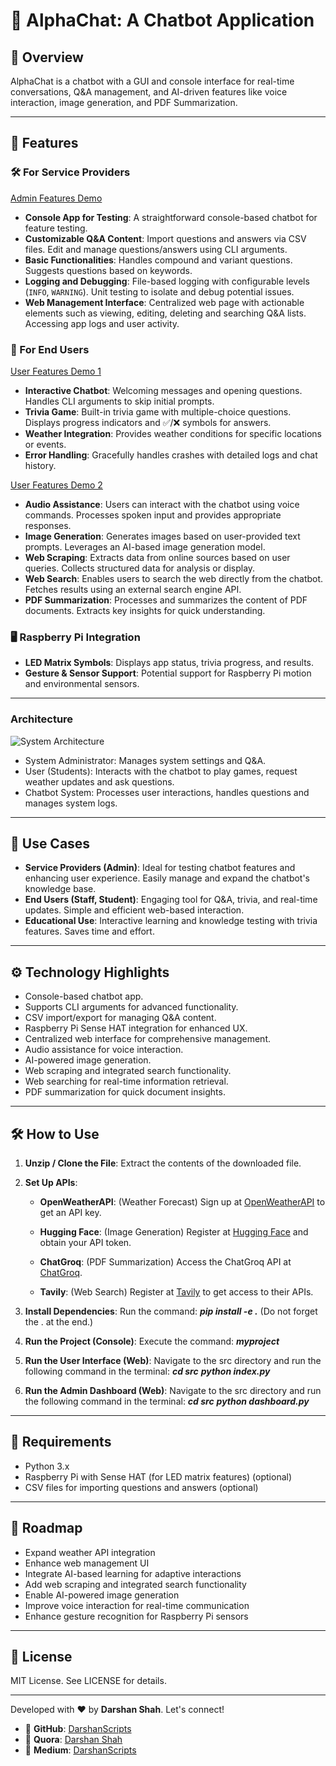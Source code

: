 # 🤖 AlphaChat: A Chatbot Application


## 📝 Overview
AlphaChat is a chatbot with a GUI and console interface for real-time conversations, Q&A management, and AI-driven features like voice interaction, image generation, and PDF Summarization.

---

## 🌟 Features

### 🛠️ For Service Providers

[Admin Features Demo](https://github.com/user-attachments/assets/7b0d17a0-9efb-4e29-9f76-99d39c94f441)

- **Console App for Testing**: A straightforward console-based chatbot for feature testing.
- **Customizable Q&A Content**: Import questions and answers via CSV files. Edit and manage questions/answers using CLI arguments.
- **Basic Functionalities**: Handles compound and variant questions. Suggests questions based on keywords.
- **Logging and Debugging**: File-based logging with configurable levels (`INFO`, `WARNING`). Unit testing to isolate and debug potential issues.
- **Web Management Interface**: Centralized web page with actionable elements such as viewing, editing, deleting and searching Q&A lists. Accessing app logs and user activity.

### 🙋 For End Users

[User Features Demo 1](https://github.com/user-attachments/assets/a1246346-12fd-4e0c-a230-dc06838a6f61)

- **Interactive Chatbot**: Welcoming messages and opening questions. Handles CLI arguments to skip initial prompts.
- **Trivia Game**: Built-in trivia game with multiple-choice questions. Displays progress indicators and ✅/❌ symbols for answers.
- **Weather Integration**: Provides weather conditions for specific locations or events.
- **Error Handling**: Gracefully handles crashes with detailed logs and chat history.


[User Features Demo 2](https://github.com/user-attachments/assets/8fa10c3b-4171-4467-8035-0842b332aa88)

- **Audio Assistance**: Users can interact with the chatbot using voice commands. Processes spoken input and provides appropriate responses.
- **Image Generation**: Generates images based on user-provided text prompts. Leverages an AI-based image generation model.
- **Web Scraping**: Extracts data from online sources based on user queries. Collects structured data for analysis or display.
- **Web Search**: Enables users to search the web directly from the chatbot. Fetches results using an external search engine API.
- **PDF Summarization**: Processes and summarizes the content of PDF documents. Extracts key insights for quick understanding.

### 🖥️ Raspberry Pi Integration
- **LED Matrix Symbols**: Displays app status, trivia progress, and results.
- **Gesture & Sensor Support**: Potential support for Raspberry Pi motion and environmental sensors.

---
### Architecture 
![System Architecture](https://github.com/user-attachments/assets/87376cfc-711e-4bc1-a8db-eb39c6135e6f)
- System Administrator: Manages system settings and Q&A.
- User (Students): Interacts with the chatbot to play games, request weather updates and ask questions.
- Chatbot System: Processes user interactions, handles questions and manages system logs.
---

## 📌 Use Cases
- **Service Providers (Admin)**:
     Ideal for testing chatbot features and enhancing user experience.
     Easily manage and expand the chatbot's knowledge base.
- **End Users (Staff, Student)**:
     Engaging tool for Q&A, trivia, and real-time updates.
     Simple and efficient web-based interaction.
- **Educational Use**:
     Interactive learning and knowledge testing with trivia features.
     Saves time and effort.

---

## ⚙ Technology Highlights
-   Console-based chatbot app.
-   Supports CLI arguments for advanced functionality.
-   CSV import/export for managing Q&A content.
-   Raspberry Pi Sense HAT integration for enhanced UX.
-   Centralized web interface for comprehensive management.
-   Audio assistance for voice interaction.
-   AI-powered image generation.
-   Web scraping and integrated search functionality.
-   Web searching for real-time information retrieval.
-   PDF summarization for quick document insights.

---

## 🛠️ How to Use

1. **Unzip / Clone the File**:
   Extract the contents of the downloaded file.

2. **Set Up APIs**:  
   - **OpenWeatherAPI**:  (Weather Forecast)
     Sign up at [OpenWeatherAPI](https://openweathermap.org/) to get an API key.    

   - **Hugging Face**:  (Image Generation)
     Register at [Hugging Face](https://huggingface.co/) and obtain your API token.  
     
   - **ChatGroq**:  (PDF Summarization)
     Access the ChatGroq API at [ChatGroq](https://www.chatgroq.com/).  
     
   - **Tavily**:  (Web Search)
     Register at [Tavily](https://tavily.com/) to get access to their APIs. 

3. **Install Dependencies**:
   Run the command: 
   ***pip install -e .***
   (Do not forget the . at the end.)

4. **Run the Project (Console)**:
   Execute the command:
  ***myproject***

5. **Run the User Interface (Web)**:
   Navigate to the src directory and run the following command in the terminal:
   ***cd src***
   ***python index.py***

6. **Run the Admin Dashboard (Web)**:
   Navigate to the src directory and run the following command in the terminal:
   ***cd src***
   ***python dashboard.py***


---

## 🔧 Requirements
-  Python 3.x
-  Raspberry Pi with Sense HAT (for LED matrix features) (optional)
-  CSV files for importing questions and answers (optional)


---

## 📌 Roadmap
-  Expand weather API integration
-  Enhance web management UI
-  Integrate AI-based learning for adaptive interactions
-  Add web scraping and integrated search functionality
-  Enable AI-powered image generation
-  Improve voice interaction for real-time communication
-  Enhance gesture recognition for Raspberry Pi sensors

---

## 📜 License
MIT License. See LICENSE for details.

---

Developed with ❤️ by **Darshan Shah**. Let's connect!

- 🔗 **GitHub**: [DarshanScripts](https://github.com/DarshanScripts)
- 🔗 **Quora**: [Darshan Shah](https://www.quora.com/profile/Darshan-Shah-1056)
- 🔗 **Medium**: [DarshanScripts](https://medium.com/@DarshanScripts)
